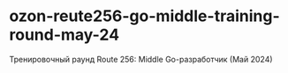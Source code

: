 # ozon-reute256-go-middle-training-round-may-24
Тренировочный раунд Route 256: Middle Go-разработчик (Май 2024)
